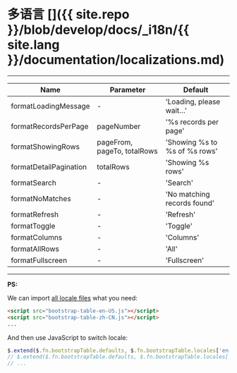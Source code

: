 # 多语言 []({{ site.repo }}/blob/develop/docs/_i18n/{{ site.lang }}/documentation/localizations.md)

---

<table class="table"
  id="l"
  data-search="true"
  data-show-toggle="true"
  data-show-columns="true"
  data-mobile-responsive="true">
  <thead>
  <tr>
    <th>Name</th>
    <th>Parameter</th>
    <th>Default</th>
  </tr>
  </thead>
  <tbody>
  <tr>
    <td>formatLoadingMessage</td>
    <td>-</td>
    <td>'Loading, please wait…'</td>
  </tr>
  <tr>
    <td>formatRecordsPerPage</td>
    <td>pageNumber</td>
    <td>'%s records per page'</td>
  </tr>
  <tr>
    <td>formatShowingRows</td>
    <td>pageFrom, pageTo, totalRows</td>
    <td>'Showing %s to %s of %s rows'</td>
  </tr>
  <tr>
    <td>formatDetailPagination</td>
    <td>totalRows</td>
    <td>'Showing %s rows'</td>
  </tr>
  <tr>
    <td>formatSearch</td>
    <td>-</td>
    <td>'Search'</td>
  </tr>
  <tr>
    <td>formatNoMatches</td>
    <td>-</td>
    <td>'No matching records found'</td>
  </tr>
  <tr>
    <td>formatRefresh</td>
    <td>-</td>
    <td>'Refresh'</td>
  </tr>
  <tr>
    <td>formatToggle</td>
    <td>-</td>
    <td>'Toggle'</td>
  </tr>
  <tr>
    <td>formatColumns</td>
    <td>-</td>
    <td>'Columns'</td>
  </tr>
  <tr>
    <td>formatAllRows</td>
    <td>-</td>
    <td>'All'</td>
  </tr>
  <tr>
    <td>formatFullscreen</td>
    <td>-</td>
    <td>'Fullscreen'</td>
  </tr>
	</tbody>
</table>

---

**PS:**

We can import [all locale files](https://github.com/wenzhixin/bootstrap-table/tree/master/src/locale) what you need:

```html
<script src="bootstrap-table-en-US.js"></script>
<script src="bootstrap-table-zh-CN.js"></script>
...
```

And then use JavaScript to switch locale:

```js
$.extend($.fn.bootstrapTable.defaults, $.fn.bootstrapTable.locales['en-US']);
// $.extend($.fn.bootstrapTable.defaults, $.fn.bootstrapTable.locales['zh-CN']);
// ...
```
